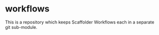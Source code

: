 # workflows
This is a repository which keeps Scaffolder Workflows each in a separate git sub-module.
